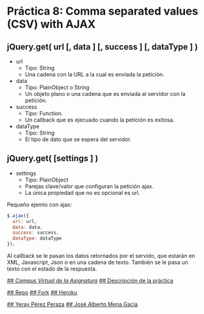 # Práctica 8: Comma separated values (CSV) with AJAX

## jQuery.get( url [, data ] [, success ] [, dataType ] )
* url
  * Tipo: String
  * Una cadena con la URL a la cual es enviada la petición.
* data
  * Tipo: PlainObject o String
  * Un objeto plano o una cadena que es enviada al servidor con la petición.
* success
  * Tipo: Function.
  * Un callback que es ejecuado cuando la petición es exitosa. 
* dataType
  * Tipo: String
  * El tipo de dato que se espera del servidor.

## jQuery.get( [settings ] )
* settings
  * Tipo: PlainObject
  * Parejas clave/valor que configuran la petición ajax. 
  * La única propiedad que no es opcional es url. 

Pequeño ejemlo con ajax:

```javascript
$.ajax({
  url: url,
  data: data,
  success: success,
  dataType: dataType
});
```

Al callback se le pasan los datos retornados por el servido, que estarán en XML, Javascript, Json o en una cadena de texto. También se le pasa un texto con el estado de la respuesta.

[## _Campus Virtual de la Asignatura_](https://campusvirtual.ull.es/1516/course/view.php?id=144)
[## Descripción de la práctica](https://campusvirtual.ull.es/1516/mod/page/view.php?id=189370)

[## Repo](https://github.com/alu0100783612/ajax-ecma6-ficheros-mena-yeray)
[## Fork](https://github.com/ULL-ESIT-GRADOII-DSI/ajax-ecma6-ficheros-mena-yeray)
[## Heroku](http://csvajax-yeray-mena.herokuapp.com/) 


[## Yeray Pérez Peraza](http://alu0100783612.github.io/)
[## José Alberto Mena Gacía](http://alu0100768893.github.io/)

